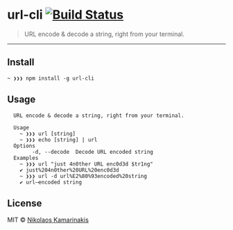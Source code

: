 # url-cli [![Build Status](https://travis-ci.org/k4m4/url-cli.svg?branch=master)](https://travis-ci.org/k4m4/url-cli)

> URL encode & decode a string, right from your terminal.

---

## Install

```
~ ❯❯❯ npm install -g url-cli
```


## Usage

```
  URL encode & decode a string, right from your terminal.

  Usage
    ~ ❯❯❯ url [string]
    ~ ❯❯❯ echo [string] | url
  Options
        -d, --decode  Decode URL encoded string
  Examples
    ~ ❯❯❯ url "just 4n0ther URL enc0d3d $tr1ng"  
    ✔ just%204n0ther%20URL%20enc0d3d
    ~ ❯❯❯ url -d url%E2%80%93encoded%20string
    ✔ url–encoded string
```


## License

MIT © [Nikolaos Kamarinakis](https://nikolaskama.me)